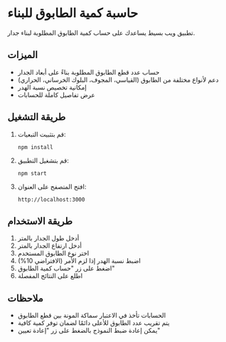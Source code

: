 # حاسبة كمية الطابوق للبناء

تطبيق ويب بسيط يساعدك على حساب كمية الطابوق المطلوبة لبناء جدار.

## الميزات

- حساب عدد قطع الطابوق المطلوبة بناءً على أبعاد الجدار
- دعم لأنواع مختلفة من الطابوق (القياسي، المجوف، البلوك الخرساني، الحراري)
- إمكانية تخصيص نسبة الهدر
- عرض تفاصيل كاملة للحسابات

## طريقة التشغيل

1. قم بتثبيت التبعيات:
   ```
   npm install
   ```

2. قم بتشغيل التطبيق:
   ```
   npm start
   ```

3. افتح المتصفح على العنوان:
   ```
   http://localhost:3000
   ```

## طريقة الاستخدام

1. أدخل طول الجدار بالمتر
2. أدخل ارتفاع الجدار بالمتر
3. اختر نوع الطابوق المستخدم
4. اضبط نسبة الهدر إذا لزم الأمر (الافتراضي 10%)
5. اضغط على زر "حساب كمية الطابوق"
6. اطلع على النتائج المفصلة

## ملاحظات

- الحسابات تأخذ في الاعتبار سماكة المونة بين قطع الطابوق
- يتم تقريب عدد الطابوق للأعلى دائمًا لضمان توفر كمية كافية
- يمكن إعادة ضبط النموذج بالضغط على زر "إعادة تعيين" 